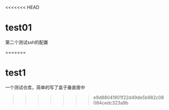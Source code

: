 <<<<<<< HEAD
# test01
第二个测试ssh的配置

=======
# test1
一个测试仓库，简单的写了盒子垂直居中
>>>>>>> e9d88041901f22d49de5b982c08084cedc323a9b
